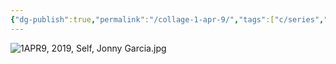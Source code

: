 ```yaml
---
{"dg-publish":true,"permalink":"/collage-1-apr-9/","tags":["c/series","c/series-self","c/money","c/ipad","c/leaf","c/book","c/jonny","c/blue","c/yellow","c/texture","c/2019","c/remake"],"created":"2024-01-17T12:13:22.483-05:00","updated":"2024-02-08T18:56:46.544-05:00"}
---
```



![1APR9, 2019, Self, Jonny Garcia.jpg](/img/user/MEDIA/1APR9,%202019,%20Self,%20Jonny%20Garcia.jpg)
